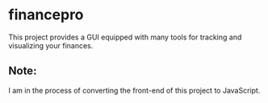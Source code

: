 # financepro
This project provides a GUI equipped with many tools for tracking and visualizing your finances.

## Note:
I am in the process of converting the front-end of this project to JavaScript.

